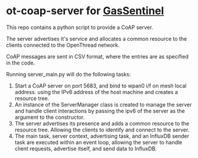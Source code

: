 # ot-coap-server for [GasSentinel](https://github.com/J0JIng/GasSentinel)

This repo contains a python script to provide a CoAP server.

The server advertises it's service and allocates a common resource to the clients connected to the OpenThread network.

CoAP messages are sent in CSV format, where the entries are as specified in the code.

Running server_main.py will do the following tasks:
1) Start a CoAP server on port 5683, and bind to wpan0 i/f on mesh local address. using the IPv6 address of the host machine and creates a resource tree.
2) An instance of the ServerManager class is created to manage the server and handle client interactions by passing the ipv6 of the server as the argument to the constructor.
3) The server advertises its presence and adds a common resource to the resource tree. Allowing the clients to identify and connect to the server.
4) The main task, server context, advertising task, and an InfluxDB sender task are executed within an event loop, allowing the server to handle client requests, advertise itself, and send data to InfluxDB.
